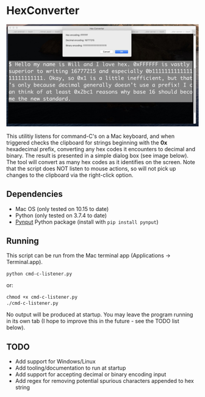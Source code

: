 # HexConverter

![hex converter](/images/screenshot.jpg "HexConverter")  

This utilitiy listens for command-C's on a Mac keyboard, and when triggered checks the clipboard
for strings beginning with the **0x** hexadecimal prefix, converting any hex codes
it encounters to decimal and binary. The result is presented in a simple dialog box
(see image below). The tool will convert as many hex codes as it identifies on the screen.
Note that the script does NOT listen to mouse actions, so will not pick up changes
to the clipboard via the right-click option. 

## Dependencies

* Mac OS (only tested on 10.15 to date)
* Python (only tested on 3.7.4 to date)
* [Pynput](https://pypi.org/project/pynput/) Python package (install with `pip install pynput`)

## Running

This script can be run from the Mac terminal app (Applications -> Terminal.app).

```
python cmd-c-listener.py
```

or:

```
chmod +x cmd-c-listener.py
./cmd-c-listener.py 
```

No output will be produced at startup. You may leave the program running
in its own tab (I hope to improve this in the future - see the TODO list below). 

## TODO

* Add support for Windows/Linux
* Add tooling/documentation to run at startup
* Add support for accepting decimal or binary encoding input  
* Add regex for removing potential spurious characters appended to hex string

